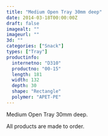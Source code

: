 ```yaml
---
title: "Medium Open Tray 30mm deep"
date: 2014-03-18T00:00:00Z
draft: false
imagealt: ""
imageurl: ""
3d: ""
categories: ["Snack"]
types: ["Tray"]
productinfo:
  internetno: "D310"
  productno: "00-15"
  length: 181
  width: 132
  depth: 30
  shape: "Rectangle"
  polymer: "APET-PE"
---
```

Medium Open Tray 30mm deep.

All products are made to order.